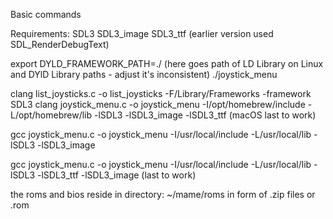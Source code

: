 Basic commands

Requirements:
SDL3
SDL3_image
SDL3_ttf (earlier version used SDL_RenderDebugText)

export DYLD_FRAMEWORK_PATH=./ (here goes path of LD Library on Linux and DYlD Library paths - adjust it's inconsistent)
./joystick_menu

clang list_joysticks.c -o list_joysticks -F/Library/Frameworks -framework SDL3
clang joystick_menu.c -o joystick_menu -I/opt/homebrew/include -L/opt/homebrew/lib -lSDL3 -lSDL3_image -lSDL3_ttf (macOS last to work)

gcc joystick_menu.c -o joystick_menu -I/usr/local/include -L/usr/local/lib -lSDL3 -lSDL3_image

gcc joystick_menu.c -o joystick_menu -I/usr/local/include -L/usr/local/lib -lSDL3 -lSDL3_ttf -lSDL3_image  (last to work)

the roms and bios reside in directory:
~/mame/roms in form of .zip files or .rom

